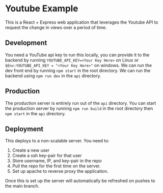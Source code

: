 # Youtube Example
This is a React + Express web application that leverages the Youtube API to request the change in views over a period of time.

## Development

You need a YouTube api key to run this locally, you can provide it to the
backend by running `YOUTUBE_API_KEY=<Your Key Here>` on Linux or 
`$Env:YOUTUBE_API_KEY = "<Your Key Here>"` on windows.
We can run the dev front end by running `npm start` in the root directory. 
We can run the backend using `npm run dev` in the `api` directory. 

## Production
The production server is entirely run out of the `api` directory. You can start
the production server by running `npm run build` in the root directory then 
`npm start` in the `api` directory.

## Deployment
This deploys to a non-scalable server. You need to:

1. Create a new user
2. Create a ssh key-pair for that user
3. Store username, IP, and key-pair in the repo
4. Pull the repo for the first time on the server.
5. Set up apache to reverse proxy the application.

Once this is set up the server will automatically be refreshed on pushes to
the main branch. 